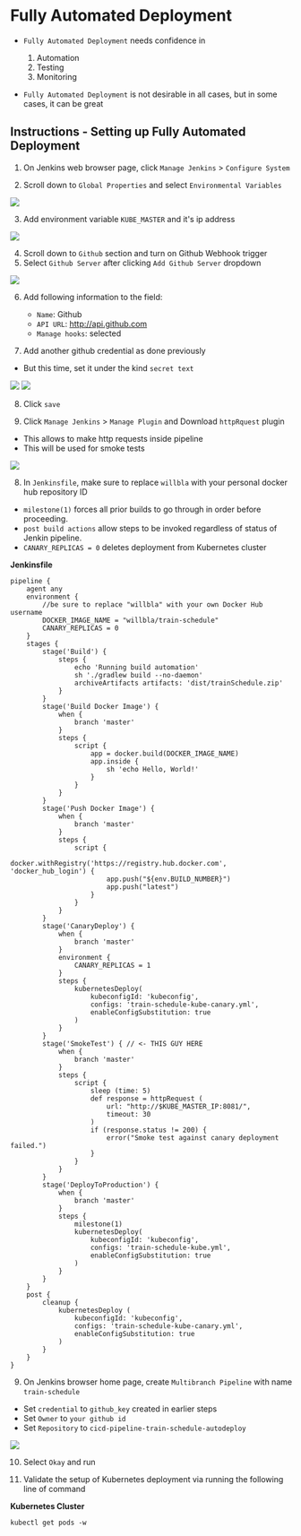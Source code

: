 # Fully Automated Deployment

- `Fully Automated Deployment` needs confidence in 
    1. Automation
    2. Testing
    3. Monitoring

- `Fully Automated Deployment` is not desirable in all cases, but in some cases, it can be great

## Instructions - Setting up Fully Automated Deployment

1. On Jenkins web browser page, click `Manage Jenkins` > `Configure System`

2. Scroll down to `Global Properties` and select `Environmental Variables`

<img src="https://user-images.githubusercontent.com/6856382/226923545-c5ab6fbc-0445-44a7-88a3-bcb8df7a820d.png">

3. Add environment variable `KUBE_MASTER` and it's ip address

<img src="https://user-images.githubusercontent.com/6856382/227123499-a2ae64fc-54ea-435a-adad-dcab39104844.png">

4. Scroll down to `Github` section and turn on Github Webhook trigger
5. Select `Github Server` after clicking `Add Github Server` dropdown

<img src="https://user-images.githubusercontent.com/6856382/227125381-96cf1e87-21d1-4011-997c-32d56a22b5e9.png">

6. Add following information to the field:
    - `Name`: Github
    - `API URL`: http://api.github.com
    - `Manage hooks`: selected

6. Add another github credential as done previously
- But this time, set it under the kind `secret text`

<img src="https://user-images.githubusercontent.com/6856382/227126548-4804089c-1678-4545-91cb-1ebfc10116a3.png">
<img src="https://user-images.githubusercontent.com/6856382/227126926-545fda1b-74c2-4c6e-adcf-62efa62a3712.png">

8. Click `save`

7. Click `Manage Jenkins` > `Manage Plugin` and Download `httpRquest` plugin
- This allows to make http requests inside pipeline
- This will be used for smoke tests

<img src="https://user-images.githubusercontent.com/6856382/227395672-8800b9fc-1566-4717-bf7d-7c0670d6770a.png">

8. In `Jenkinsfile`, make sure to replace `willbla` with your personal docker hub repository ID
- `milestone(1)` forces all prior builds to go through in order before proceeding. 
- `post build actions` allow steps to be invoked regardless of status of Jenkin pipeline.
- `CANARY_REPLICAS = 0` deletes deployment from Kubernetes cluster


**Jenkinsfile**
```
pipeline {
    agent any
    environment {
        //be sure to replace "willbla" with your own Docker Hub username
        DOCKER_IMAGE_NAME = "willbla/train-schedule"
        CANARY_REPLICAS = 0
    }
    stages {
        stage('Build') {
            steps {
                echo 'Running build automation'
                sh './gradlew build --no-daemon'
                archiveArtifacts artifacts: 'dist/trainSchedule.zip'
            }
        }
        stage('Build Docker Image') {
            when {
                branch 'master'
            }
            steps {
                script {
                    app = docker.build(DOCKER_IMAGE_NAME)
                    app.inside {
                        sh 'echo Hello, World!'
                    }
                }
            }
        }
        stage('Push Docker Image') {
            when {
                branch 'master'
            }
            steps {
                script {
                    docker.withRegistry('https://registry.hub.docker.com', 'docker_hub_login') {
                        app.push("${env.BUILD_NUMBER}")
                        app.push("latest")
                    }
                }
            }
        }
        stage('CanaryDeploy') {
            when {
                branch 'master'
            }
            environment { 
                CANARY_REPLICAS = 1
            }
            steps {
                kubernetesDeploy(
                    kubeconfigId: 'kubeconfig',
                    configs: 'train-schedule-kube-canary.yml',
                    enableConfigSubstitution: true
                )
            }
        }
        stage('SmokeTest') { // <- THIS GUY HERE
            when {
                branch 'master'
            }
            steps {
                script {
                    sleep (time: 5)
                    def response = httpRequest (
                        url: "http://$KUBE_MASTER_IP:8081/",
                        timeout: 30
                    )
                    if (response.status != 200) {
                        error("Smoke test against canary deployment failed.")
                    }
                }
            }
        }
        stage('DeployToProduction') {
            when {
                branch 'master'
            }
            steps {
                milestone(1)
                kubernetesDeploy(
                    kubeconfigId: 'kubeconfig',
                    configs: 'train-schedule-kube.yml',
                    enableConfigSubstitution: true
                )
            }
        }
    }
    post {
        cleanup {
            kubernetesDeploy (
                kubeconfigId: 'kubeconfig',
                configs: 'train-schedule-kube-canary.yml',
                enableConfigSubstitution: true
            )
        }
    }
}
```

9. On Jenkins browser home page, create `Multibranch Pipeline` with name `train-schedule`
- Set `credential` to `github_key` created in earlier steps
- Set `Owner` to `your github id`
- Set `Repository` to `cicd-pipeline-train-schedule-autodeploy`

<img src="https://user-images.githubusercontent.com/6856382/227399657-ef89c3fa-ec0b-44f0-bb0e-a9598893642b.png">

10. Select `Okay` and run

11. Validate the setup of Kubernetes deployment via running the following line of command

**Kubernetes Cluster**
```
kubectl get pods -w
```

#